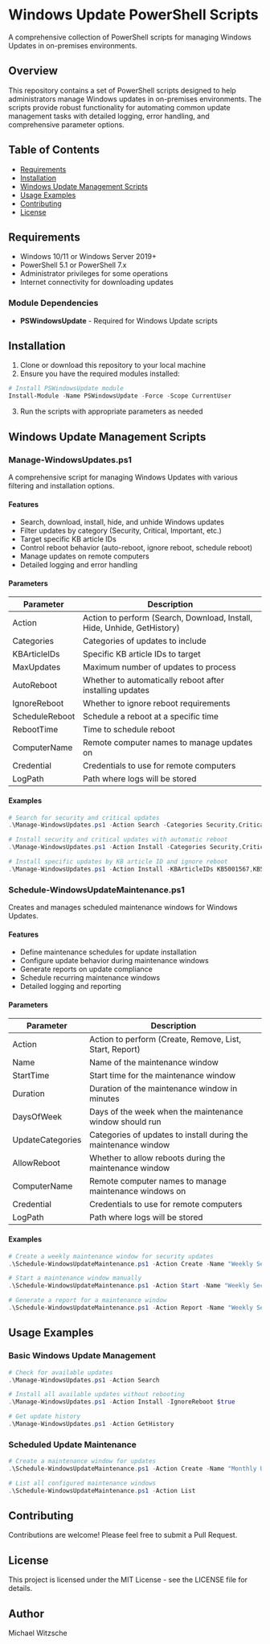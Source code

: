 # Windows Update PowerShell Scripts

A comprehensive collection of PowerShell scripts for managing Windows Updates in on-premises environments.

## Overview

This repository contains a set of PowerShell scripts designed to help administrators manage Windows updates in on-premises environments. The scripts provide robust functionality for automating common update management tasks with detailed logging, error handling, and comprehensive parameter options.

## Table of Contents

- [Requirements](#requirements)
- [Installation](#installation)
- [Windows Update Management Scripts](#windows-update-management-scripts)
- [Usage Examples](#usage-examples)
- [Contributing](#contributing)
- [License](#license)

## Requirements

- Windows 10/11 or Windows Server 2019+
- PowerShell 5.1 or PowerShell 7.x
- Administrator privileges for some operations
- Internet connectivity for downloading updates

### Module Dependencies

- **PSWindowsUpdate** - Required for Windows Update scripts

## Installation

1. Clone or download this repository to your local machine
2. Ensure you have the required modules installed:

```powershell
# Install PSWindowsUpdate module
Install-Module -Name PSWindowsUpdate -Force -Scope CurrentUser
```

3. Run the scripts with appropriate parameters as needed

## Windows Update Management Scripts

### Manage-WindowsUpdates.ps1

A comprehensive script for managing Windows Updates with various filtering and installation options.

#### Features

- Search, download, install, hide, and unhide Windows updates
- Filter updates by category (Security, Critical, Important, etc.)
- Target specific KB article IDs
- Control reboot behavior (auto-reboot, ignore reboot, schedule reboot)
- Manage updates on remote computers
- Detailed logging and error handling

#### Parameters

| Parameter | Description |
|-----------|-------------|
| Action | Action to perform (Search, Download, Install, Hide, Unhide, GetHistory) |
| Categories | Categories of updates to include |
| KBArticleIDs | Specific KB article IDs to target |
| MaxUpdates | Maximum number of updates to process |
| AutoReboot | Whether to automatically reboot after installing updates |
| IgnoreReboot | Whether to ignore reboot requirements |
| ScheduleReboot | Schedule a reboot at a specific time |
| RebootTime | Time to schedule reboot |
| ComputerName | Remote computer names to manage updates on |
| Credential | Credentials to use for remote computers |
| LogPath | Path where logs will be stored |

#### Examples

```powershell
# Search for security and critical updates
.\Manage-WindowsUpdates.ps1 -Action Search -Categories Security,Critical

# Install security and critical updates with automatic reboot
.\Manage-WindowsUpdates.ps1 -Action Install -Categories Security,Critical -AutoReboot $true

# Install specific updates by KB article ID and ignore reboot
.\Manage-WindowsUpdates.ps1 -Action Install -KBArticleIDs KB5001567,KB5003173 -IgnoreReboot $true
```

### Schedule-WindowsUpdateMaintenance.ps1

Creates and manages scheduled maintenance windows for Windows Updates.

#### Features

- Define maintenance schedules for update installation
- Configure update behavior during maintenance windows
- Generate reports on update compliance
- Schedule recurring maintenance windows
- Detailed logging and reporting

#### Parameters

| Parameter | Description |
|-----------|-------------|
| Action | Action to perform (Create, Remove, List, Start, Report) |
| Name | Name of the maintenance window |
| StartTime | Start time for the maintenance window |
| Duration | Duration of the maintenance window in minutes |
| DaysOfWeek | Days of the week when the maintenance window should run |
| UpdateCategories | Categories of updates to install during the maintenance window |
| AllowReboot | Whether to allow reboots during the maintenance window |
| ComputerName | Remote computer names to manage maintenance windows on |
| Credential | Credentials to use for remote computers |
| LogPath | Path where logs will be stored |

#### Examples

```powershell
# Create a weekly maintenance window for security updates
.\Schedule-WindowsUpdateMaintenance.ps1 -Action Create -Name "Weekly Security Updates" -StartTime "22:00" -Duration 120 -DaysOfWeek Sunday -UpdateCategories Security,Critical -AllowReboot $true

# Start a maintenance window manually
.\Schedule-WindowsUpdateMaintenance.ps1 -Action Start -Name "Weekly Security Updates"

# Generate a report for a maintenance window
.\Schedule-WindowsUpdateMaintenance.ps1 -Action Report -Name "Weekly Security Updates"
```

## Usage Examples

### Basic Windows Update Management

```powershell
# Check for available updates
.\Manage-WindowsUpdates.ps1 -Action Search

# Install all available updates without rebooting
.\Manage-WindowsUpdates.ps1 -Action Install -IgnoreReboot $true

# Get update history
.\Manage-WindowsUpdates.ps1 -Action GetHistory
```

### Scheduled Update Maintenance

```powershell
# Create a maintenance window for updates
.\Schedule-WindowsUpdateMaintenance.ps1 -Action Create -Name "Monthly Updates" -StartTime "03:00" -Duration 180 -DaysOfWeek Saturday -UpdateCategories Security,Critical,Important -AllowReboot $true

# List all configured maintenance windows
.\Schedule-WindowsUpdateMaintenance.ps1 -Action List
```

## Contributing

Contributions are welcome! Please feel free to submit a Pull Request.

## License

This project is licensed under the MIT License - see the LICENSE file for details.

## Author

Michael Witzsche
